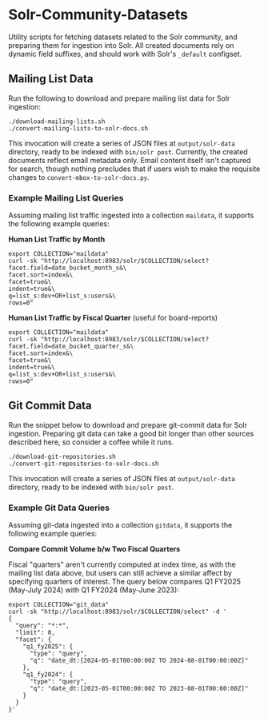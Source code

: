 # Solr-Community-Datasets

Utility scripts for fetching datasets related to the Solr community, and preparing them for ingestion into Solr.
All created documents rely on dynamic field suffixes, and should work with Solr's `_default` configset.

## Mailing List Data

Run the following to download and prepare mailing list data for Solr ingestion:

```
./download-mailing-lists.sh
./convert-mailing-lists-to-solr-docs.sh
```

This invocation will create a series of JSON files at `output/solr-data` directory, ready to be indexed with `bin/solr post`.
Currently, the created documents reflect email metadata only.
Email content itself isn't captured for search, though nothing precludes that if users wish to make the requisite changes to `convert-mbox-to-solr-docs.py`.

### Example Mailing List Queries

Assuming mailing list traffic ingested into a collection `maildata`, it supports the following example queries:

**Human List Traffic by Month**

```
export COLLECTION="maildata"
curl -sk "http://localhost:8983/solr/$COLLECTION/select?facet.field=date_bucket_month_s&\
facet.sort=index&\
facet=true&\
indent=true&\
q=list_s:dev+OR+list_s:users&\
rows=0"
```

**Human List Traffic by Fiscal Quarter** (useful for board-reports)

```
export COLLECTION="maildata"
curl -sk "http://localhost:8983/solr/$COLLECTION/select?facet.field=date_bucket_quarter_s&\
facet.sort=index&\
facet=true&\
indent=true&\
q=list_s:dev+OR+list_s:users&\
rows=0"
```

## Git Commit Data

Run the snippet below to download and prepare git-commit data for Solr ingestion.
Preparing git data can take a good bit longer than other sources described here, so consider a coffee while it runs.

```
./download-git-repositories.sh
./convert-git-repositories-to-solr-docs.sh
```

This invocation will create a series of JSON files at `output/solr-data` directory, ready to be indexed with `bin/solr post`.

### Example Git Data Queries

Assuming git-data ingested into a collection `gitdata`, it supports the following example queries:

**Compare Commit Volume b/w Two Fiscal Quarters**

Fiscal "quarters" aren't currently computed at index time, as with the mailing list data above, but users can still achieve a similar affect by specifying quarters of interest.
The query below compares Q1 FY2025 (May-July 2024) with Q1 FY2024 (May-June 2023):

```
export COLLECTION="git_data"
curl -sk "http://localhost:8983/solr/$COLLECTION/select" -d '
{
  "query": "*:*",
  "limit": 0,
  "facet": {
    "q1_fy2025": {
      "type": "query",
      "q": "date_dt:[2024-05-01T00:00:00Z TO 2024-08-01T00:00:00Z]"
    },
    "q1_fy2024": {
      "type": "query",
      "q": "date_dt:[2023-05-01T00:00:00Z TO 2023-08-01T00:00:00Z]"
    }
  }
}'
```

